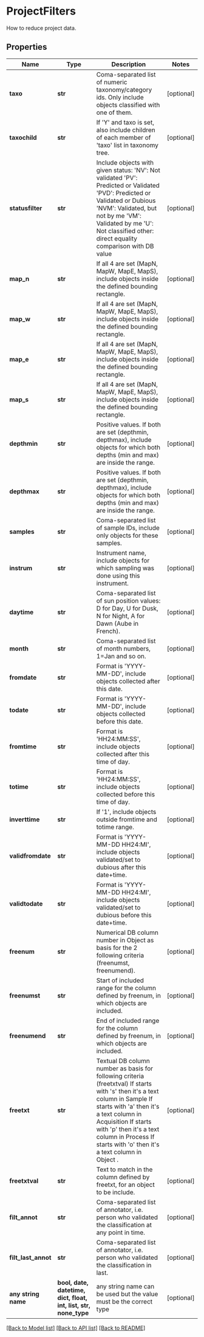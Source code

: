 # ProjectFilters

How to reduce project data.

## Properties
Name | Type | Description | Notes
------------ | ------------- | ------------- | -------------
**taxo** | **str** | Coma-separated list of numeric taxonomy/category ids. Only include objects classified with one of them. | [optional] 
**taxochild** | **str** | If &#39;Y&#39; and taxo is set, also include children of each member of &#39;taxo&#39; list in taxonomy tree. | [optional] 
**statusfilter** | **str** | Include objects with given status:             &#39;NV&#39;: Not validated              &#39;PV&#39;: Predicted or Validated              &#39;PVD&#39;: Predicted or Validated or Dubious             &#39;NVM&#39;: Validated, but not by me              &#39;VM&#39;: Validated by me              &#39;U&#39;: Not classified             other: direct equality comparison with DB value           | [optional] 
**map_n** | **str** | If all 4 are set (MapN, MapW, MapE, MapS), include objects inside the defined bounding rectangle. | [optional] 
**map_w** | **str** | If all 4 are set (MapN, MapW, MapE, MapS), include objects inside the defined bounding rectangle. | [optional] 
**map_e** | **str** | If all 4 are set (MapN, MapW, MapE, MapS), include objects inside the defined bounding rectangle. | [optional] 
**map_s** | **str** | If all 4 are set (MapN, MapW, MapE, MapS), include objects inside the defined bounding rectangle. | [optional] 
**depthmin** | **str** | Positive values. If both are set (depthmin, depthmax), include objects for which both depths (min and max) are inside the range. | [optional] 
**depthmax** | **str** | Positive values. If both are set (depthmin, depthmax), include objects for which both depths (min and max) are inside the range. | [optional] 
**samples** | **str** | Coma-separated list of sample IDs, include only objects for these samples. | [optional] 
**instrum** | **str** | Instrument name, include objects for which sampling was done using this instrument. | [optional] 
**daytime** | **str** | Coma-separated list of sun position values: D for Day, U for Dusk, N for Night, A for Dawn (Aube in French). | [optional] 
**month** | **str** | Coma-separated list of month numbers, 1&#x3D;Jan and so on. | [optional] 
**fromdate** | **str** | Format is &#39;YYYY-MM-DD&#39;, include objects collected after this date. | [optional] 
**todate** | **str** | Format is &#39;YYYY-MM-DD&#39;, include objects collected before this date. | [optional] 
**fromtime** | **str** | Format is &#39;HH24:MM:SS&#39;, include objects collected after this time of day. | [optional] 
**totime** | **str** | Format is &#39;HH24:MM:SS&#39;, include objects collected before this time of day. | [optional] 
**inverttime** | **str** | If &#39;1&#39;, include objects outside fromtime and totime range. | [optional] 
**validfromdate** | **str** | Format is &#39;YYYY-MM-DD HH24:MI&#39;, include objects validated/set to dubious after this date+time. | [optional] 
**validtodate** | **str** | Format is &#39;YYYY-MM-DD HH24:MI&#39;, include objects validated/set to dubious before this date+time. | [optional] 
**freenum** | **str** | Numerical DB column number in Object as basis for the 2 following criteria (freenumst, freenumend). | [optional] 
**freenumst** | **str** | Start of included range for the column defined by freenum, in which objects are included. | [optional] 
**freenumend** | **str** | End of included range for the column defined by freenum, in which objects are included. | [optional] 
**freetxt** | **str** |  Textual DB column number as basis for following criteria (freetxtval)             If starts with &#39;s&#39; then it&#39;s a text column in Sample             If starts with &#39;a&#39; then it&#39;s a text column in Acquisition              If starts with &#39;p&#39; then it&#39;s a text column in Process              If starts with &#39;o&#39; then it&#39;s a text column in Object .          | [optional] 
**freetxtval** | **str** | Text to match in the column defined by freetxt, for an object to be include. | [optional] 
**filt_annot** | **str** | Coma-separated list of annotator, i.e. person who validated the classification at any point in time. | [optional] 
**filt_last_annot** | **str** | Coma-separated list of annotator, i.e. person who validated the classification in last. | [optional] 
**any string name** | **bool, date, datetime, dict, float, int, list, str, none_type** | any string name can be used but the value must be the correct type | [optional]

[[Back to Model list]](../README.md#documentation-for-models) [[Back to API list]](../README.md#documentation-for-api-endpoints) [[Back to README]](../README.md)



